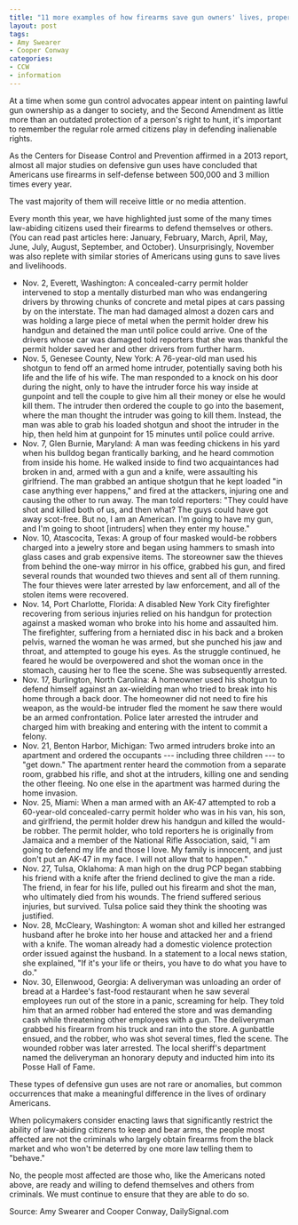 ```yaml
---
title: "11 more examples of how firearms save gun owners' lives, property"
layout: post
tags:
- Amy Swearer
- Cooper Conway
categories:
- CCW
- information
---
```


At a time when some gun control advocates appear intent on painting lawful gun ownership as a danger to society, and the Second Amendment as little more than an outdated protection of a person's right to hunt, it's important to remember the regular role armed citizens play in defending inalienable rights.

As the Centers for Disease Control and Prevention affirmed in a 2013 report, almost all major studies on defensive gun uses have concluded that Americans use firearms in self-defense between 500,000 and 3 million times every year.

The vast majority of them will receive little or no media attention.

Every month this year, we have highlighted just some of the many times law-abiding citizens used their firearms to defend themselves or others. (You can read past articles here: January, February, March, April, May, June, July, August, September, and October). Unsurprisingly, November was also replete with similar stories of Americans using guns to save lives and livelihoods.

- Nov. 2, Everett, Washington: A concealed-carry permit holder intervened to stop a mentally disturbed man who was endangering drivers by throwing chunks of concrete and metal pipes at cars passing by on the interstate. The man had damaged almost a dozen cars and was holding a large piece of metal when the permit holder drew his handgun and detained the man until police could arrive. One of the drivers whose car was damaged told reporters that she was thankful the permit holder saved her and other drivers from further harm.
- Nov. 5, Genesee County, New York: A 76-year-old man used his shotgun to fend off an armed home intruder, potentially saving both his life and the life of his wife. The man responded to a knock on his door during the night, only to have the intruder force his way inside at gunpoint and tell the couple to give him all their money or else he would kill them. The intruder then ordered the couple to go into the basement, where the man thought the intruder was going to kill them. Instead, the man was able to grab his loaded shotgun and shoot the intruder in the hip, then held him at gunpoint for 15 minutes until police could arrive.
- Nov. 7, Glen Burnie, Maryland: A man was feeding chickens in his yard when his bulldog began frantically barking, and he heard commotion from inside his home. He walked inside to find two acquaintances had broken in and, armed with a gun and a knife, were assaulting his girlfriend. The man grabbed an antique shotgun that he kept loaded "in case anything ever happens," and fired at the attackers, injuring one and causing the other to run away. The man told reporters: "They could have shot and killed both of us, and then what? The guys could have got away scot-free. But no, I am an American. I'm going to have my gun, and I'm going to shoot [intruders] when they enter my house."
- Nov. 10, Atascocita, Texas: A group of four masked would-be robbers charged into a jewelry store and began using hammers to smash into glass cases and grab expensive items. The storeowner saw the thieves from behind the one-way mirror in his office, grabbed his gun, and fired several rounds that wounded two thieves and sent all of them running. The four thieves were later arrested by law enforcement, and all of the stolen items were recovered.
- Nov. 14, Port Charlotte, Florida: A disabled New York City firefighter recovering from serious injuries relied on his handgun for protection against a masked woman who broke into his home and assaulted him. The firefighter, suffering from a herniated disc in his back and a broken pelvis, warned the woman he was armed, but she punched his jaw and throat, and attempted to gouge his eyes. As the struggle continued, he feared he would be overpowered and shot the woman once in the stomach, causing her to flee the scene. She was subsequently arrested.
- Nov. 17, Burlington, North Carolina: A homeowner used his shotgun to defend himself against an ax-wielding man who tried to break into his home through a back door. The homeowner did not need to fire his weapon, as the would-be intruder fled the moment he saw there would be an armed confrontation. Police later arrested the intruder and charged him with breaking and entering with the intent to commit a felony.
- Nov. 21, Benton Harbor, Michigan: Two armed intruders broke into an apartment and ordered the occupants --- including three children --- to "get down." The apartment renter heard the commotion from a separate room, grabbed his rifle, and shot at the intruders, killing one and sending the other fleeing. No one else in the apartment was harmed during the home invasion.
- Nov. 25, Miami: When a man armed with an AK-47 attempted to rob a 60-year-old concealed-carry permit holder who was in his van, his son, and girlfriend, the permit holder drew his handgun and killed the would-be robber. The permit holder, who told reporters he is originally from Jamaica and a member of the National Rifle Association, said, "I am going to defend my life and those I love. My family is innocent, and just don't put an AK-47 in my face. I will not allow that to happen."
- Nov. 27, Tulsa, Oklahoma: A man high on the drug PCP began stabbing his friend with a knife after the friend declined to give the man a ride. The friend, in fear for his life, pulled out his firearm and shot the man, who ultimately died from his wounds. The friend suffered serious injuries, but survived. Tulsa police said they think the shooting was justified.
- Nov. 28, McCleary, Washington: A woman shot and killed her estranged husband after he broke into her house and attacked her and a friend with a knife. The woman already had a domestic violence protection order issued against the husband. In a statement to a local news station, she explained, "If it's your life or theirs, you have to do what you have to do."
- Nov. 30, Ellenwood, Georgia: A deliveryman was unloading an order of bread at a Hardee's fast-food restaurant when he saw several employees run out of the store in a panic, screaming for help. They told him that an armed robber had entered the store and was demanding cash while threatening other employees with a gun. The deliveryman grabbed his firearm from his truck and ran into the store. A gunbattle ensued, and the robber, who was shot several times, fled the scene. The wounded robber was later arrested. The local sheriff's department named the deliveryman an honorary deputy and inducted him into its Posse Hall of Fame.

These types of defensive gun uses are not rare or anomalies, but common occurrences that make a meaningful difference in the lives of ordinary Americans.

When policymakers consider enacting laws that significantly restrict the ability of law-abiding citizens to keep and bear arms, the people most affected are not the criminals who largely obtain firearms from the black market and who won't be deterred by one more law telling them to "behave."

No, the people most affected are those who, like the Americans noted above, are ready and willing to defend themselves and others from criminals. We must continue to ensure that they are able to do so.

Source: Amy Swearer and Cooper Conway, DailySignal.com
